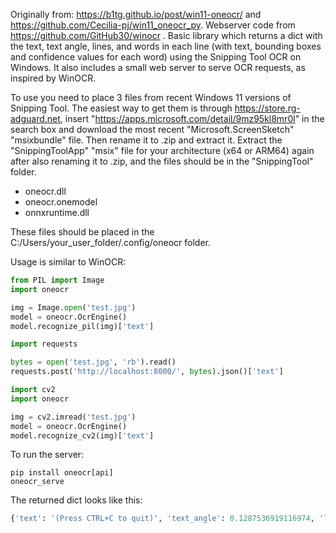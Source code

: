 Originally from: https://b1tg.github.io/post/win11-oneocr/ and https://github.com/Cecilia-pj/win11_oneocr_py. Webserver code from https://github.com/GitHub30/winocr .
Basic library which returns a dict with the text, text angle, lines, and words in each line (with text, bounding boxes and confidence values for each word) using the Snipping Tool OCR on Windows. It also includes a small web server to serve OCR requests, as inspired by WinOCR.

To use you need to place 3 files from recent Windows 11 versions of Snipping Tool. The easiest way to get them is through https://store.rg-adguard.net, insert "https://apps.microsoft.com/detail/9mz95kl8mr0l" in the search box and download the most recent "Microsoft.ScreenSketch" "msixbundle" file. Then rename it to .zip and extract it. Extract the "SnippingToolApp" "msix" file for your architecture (x64 or ARM64) again after also renaming it to .zip, and the files should be in the "SnippingTool" folder.

- oneocr.dll
- oneocr.onemodel
- onnxruntime.dll

These files should be placed in the C:/Users/your_user_folder/.config/oneocr folder.

Usage is similar to WinOCR:

```py
from PIL import Image
import oneocr

img = Image.open('test.jpg')
model = oneocr.OcrEngine()
model.recognize_pil(img)['text']
```

```py
import requests

bytes = open('test.jpg', 'rb').read()
requests.post('http://localhost:8000/', bytes).json()['text']
```

```py
import cv2
import oneocr

img = cv2.imread('test.jpg')
model = oneocr.OcrEngine()
model.recognize_cv2(img)['text']
```

To run the server:
```
pip install oneocr[api]
oneocr_serve
```

The returned dict looks like this:
```py
{'text': '(Press CTRL+C to quit)', 'text_angle': 0.1287536919116974, 'lines': [{'text': '(Press CTRL+C to quit)', 'bounding_rect': {'x1': 15.0, 'y1': 55.0, 'x2': 460.0, 'y2': 55.0}, 'words': [{'text': '(Press', 'bounding_rect': {'x1': 16.31104850769043, 'y1': 56.61604309082031, 'x2': 144.23599243164062, 'y2': 58.337398529052734}, 'confidence': 0.9861753582954407}, {'text': 'CTRL+C', 'bounding_rect': {'x1': 158.8894805908203, 'y1': 58.3936767578125, 'x2': 278.3717956542969, 'y2': 58.33317565917969}, 'confidence': 0.9664466381072998}, {'text': 'to', 'bounding_rect': {'x1': 301.47845458984375, 'y1': 58.12306213378906, 'x2': 339.2376403808594, 'y2': 57.741416931152344}, 'confidence': 0.9981067776679993}, {'text': 'quit)', 'bounding_rect': {'x1': 362.3424377441406, 'y1': 57.38189697265625, 'x2': 461.0, 'y2': 55.520843505859375}, 'confidence': 0.9936797022819519}]}]}
```
